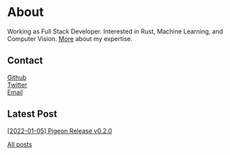 <!-- markdownlint-disable MD033 -->

# About

Working as Full Stack Developer. Interested in Rust, Machine Learning, and Computer Vision. [More](./skills.md) about my expertise.

## Contact

[Github](https://github.com/quambene)<br/>
[Twitter](https://twitter.com/quambene)<br/>
[Email](mailto:contact.quambene@gmail.com)<br/>

## Latest Post

[[2022-01-05] Pigeon Release v0.2.0](./article/02_pigeon_release_v0.2.0.md)

[All posts](./article)
